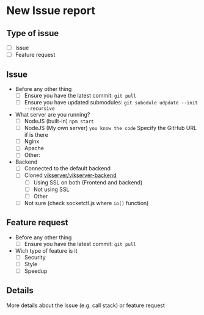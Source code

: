 # New Issue report

## Type of issue
- [ ] Issue
- [ ] Feature request

## Issue
- Before any other thing
  - [ ] Ensure you have the latest commit: `git pull`
  - [ ] Ensure you have updated submodules: `git subodule udpdate --init --recursive`
- What server are you running?
  - [ ] NodeJS (built-in) `npm start`
  - [ ] NodeJS (My own server) `you know the code` Specify the GitHub URL if is there
  - [ ] Nginx
  - [ ] Apache
  - [ ] Other:
- Backend
  - [ ] Connected to the default backend
  - [ ] Cloned [vikserver/vikserver-backend](https://github.com/vikserver/vikserver-backend)
    - [ ] Using SSL on both (Frontend and backend)
    - [ ] Not using SSL
    - [ ] Other
  - [ ] Not sure (check socketctl.js where `io()` function)

## Feature request
- Before any other thing
  - [ ] Ensure you have the latest commit: `git pull`
- Wich type of feature is it
  - [ ] Security
  - [ ] Style
  - [ ] Speedup

## Details
More details about the Issue (e.g. call stack) or feature request
